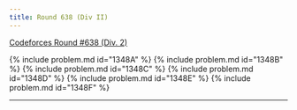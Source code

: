 ```yaml
---
title: Round 638 (Div II)
---
```


[Codeforces Round #638 (Div. 2)](https://codeforces.com/contest/1348)

{% include problem.md id="1348A" %}
{% include problem.md id="1348B" %}
{% include problem.md id="1348C" %}
{% include problem.md id="1348D" %}
{% include problem.md id="1348E" %}
{% include problem.md id="1348F" %}

* * *

<object data='notes/R-638.pdf' width='1000' height='1000' type='application/pdf'/>
